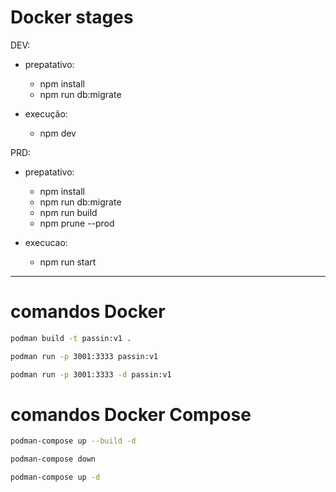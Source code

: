 # Docker stages

DEV:
  - prepatativo:
    - npm install
    - npm run db:migrate

  - execução:
    - npm dev

PRD:
  - prepatativo:
    - npm install
    - npm run db:migrate
    - npm run build
    - npm prune --prod

  - execucao:
    - npm run start

---

# comandos Docker
```sh
podman build -t passin:v1 .

podman run -p 3001:3333 passin:v1

podman run -p 3001:3333 -d passin:v1
```

# comandos Docker Compose
```sh
podman-compose up --build -d

podman-compose down

podman-compose up -d
```